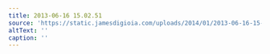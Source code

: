 ```yaml
---
title: 2013-06-16 15.02.51
source: 'https://static.jamesdigioia.com/uploads/2014/01/2013-06-16-15-02-51-scaled.jpg'
altText: ''
caption: ''
---
```



